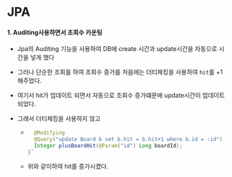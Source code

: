 # JPA 





#### 1. Auditing사용하면서 조회수 카운팅

- Jpa의 Auditing 기능을 사용하여 DB에 create 시간과 update시간을 자동으로 시간을 넣게 했다

- 그러나 단순한 조회를 하여 조회수 증가를 처음에는 더티체킹을 사용하여 `hit`를 +1해주었다.

- 여기서 hit가 업데이트 되면서 자동으로 조회수 증가떄문에 update시간이 업데이트되었다.

- 그래서 더티체킹을 사용하지 않고 

  - ```java
      @Modifying
      @Query("update Board b set b.hit = b.hit+1 where b.id = :id")
      Integer plusBoardHit(@Param("id") Long boardId);
    }`
    ```

  - 위와 같이하여 hit를 증가시켰다.

